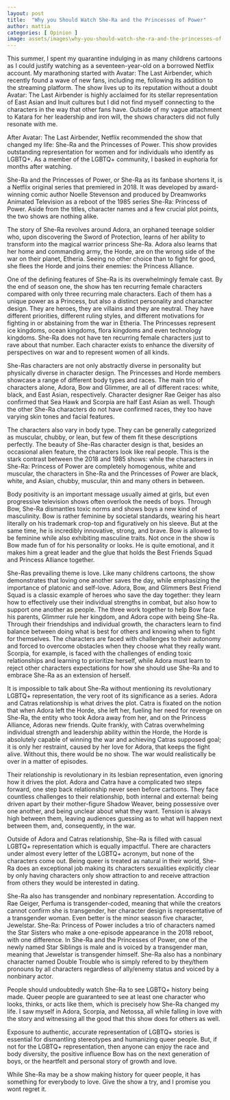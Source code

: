 ```yaml
---
layout: post
title:  "Why you Should Watch She-Ra and the Princesses of Power"
author: mattia
categories: [ Opinion ]
image: assets/images\why-you-should-watch-she-ra-and-the-princesses-of-power.jpg
---
```


This summer, I spent my quarantine indulging in as many childrens cartoons as I could justify watching as a seventeen-year-old on a borrowed Netflix account. My marathoning started with Avatar: The Last Airbender, which recently found a wave of new fans, including me, following its addition to the streaming platform. The show lives up to its reputation without a doubt  Avatar: The Last Airbender is highly acclaimed for its stellar representation of East Asian and Inuit cultures  but I did not find myself connecting to the characters in the way that other fans have. Outside of my vague attachment to Katara for her leadership and iron will, the shows characters did not fully resonate with me. 

After Avatar: The Last Airbender, Netflix recommended the show that changed my life: She-Ra and the Princesses of Power. This show provides outstanding representation for women and for individuals who identify as LGBTQ+. As a member of the LGBTQ+ community, I basked in euphoria for months after watching.

She-Ra and the Princesses of Power, or She-Ra as its fanbase shortens it, is a Netflix original series that premiered in 2018. It was developed by award-winning comic author Noelle Stevenson and produced by Dreamworks Animated Television as a reboot of the 1985 series She-Ra: Princess of Power. Aside from the titles, character names and a few crucial plot points, the two shows are nothing alike. 

The story of She-Ra revolves around Adora, an orphaned teenage soldier who, upon discovering the Sword of Protection, learns of her ability to transform into the magical warrior princess She-Ra. Adora also learns that her home and commanding army, the Horde, are on the wrong side of the war on their planet, Etheria. Seeing no other choice than to fight for good, she flees the Horde and joins their enemies: the Princess Alliance. 

One of the defining features of She-Ra is its overwhelmingly female cast. By the end of season one, the show has ten recurring female characters compared with only three recurring male characters. Each of them has a unique power as a Princess, but also a distinct personality and character design. They are heroes, they are villains and they are neutral. They have different priorities, different ruling styles, and different motivations for fighting in or abstaining from the war in Etheria. The Princesses represent ice kingdoms, ocean kingdoms, flora kingdoms and even technology kingdoms. She-Ra does not have ten recurring female characters just to rave about that number. Each character exists to enhance the diversity of perspectives on war and to represent women of all kinds. 

She-Ras characters are not only abstractly diverse in personality but physically diverse in character design. The Princesses and Horde members showcase a range of different body types and races. The main trio of characters alone, Adora, Bow and Glimmer, are all of different races: white, black, and East Asian, respectively. Character designer Rae Geiger has also confirmed that Sea Hawk and Scorpia are half East Asian as well. Though the other She-Ra characters do not have confirmed races, they too have varying skin tones and facial features.

The characters also vary in body type. They can be generally categorized as muscular, chubby, or lean, but few of them fit these descriptions perfectly. The beauty of She-Ras character design is that, besides an occasional alien feature, the characters look like real people. This is the stark contrast between the 2018 and 1985 shows: while the characters in She-Ra: Princess of Power are completely homogenous, white and muscular, the characters in She-Ra and the Princesses of Power are black, white, and Asian, chubby, muscular, thin and many others in between. 

Body positivity is an important message usually aimed at girls, but even progressive television shows often overlook the needs of boys. Through Bow, She-Ra dismantles toxic norms and shows boys a new kind of masculinity. Bow is rather feminine by societal standards, wearing his heart literally on his trademark crop-top and figuratively on his sleeve. But at the same time, he is incredibly innovative, strong, and brave. Bow is allowed to be feminine while also exhibiting masculine traits. Not once in the show is Bow made fun of for his personality or looks. He is quite emotional, and it makes him a great leader and the glue that holds the Best Friends Squad and Princess Alliance together. 

She-Ras prevailing theme is love. Like many childrens cartoons, the show demonstrates that loving one another saves the day, while emphasizing the importance of platonic and self-love. Adora, Bow, and Glimmers Best Friend Squad is a classic example of heroes who save the day together: they learn how to effectively use their individual strengths in combat, but also how to support one another as people. The three work together to help Bow face his parents, Glimmer rule her kingdom, and Adora cope with being She-Ra. Through their friendships and individual growth, the characters learn to find balance between doing what is best for others and knowing when to fight for themselves. The characters are faced with challenges to their autonomy and forced to overcome obstacles when they choose what they really want. Scorpia, for example, is faced with the challenges of ending toxic relationships and learning to prioritize herself, while Adora must learn to reject other characters expectations for how she should use She-Ra and to embrace She-Ra as an extension of herself. 

It is impossible to talk about She-Ra without mentioning its revolutionary LGBTQ+ representation, the very root of its significance as a series. Adora and Catras relationship is what drives the plot. Catra is fixated on the notion that when Adora left the Horde, she left her, fueling her need for revenge on She-Ra, the entity who took Adora away from her, and on the Princess Alliance, Adoras new friends. Quite frankly, with Catras overwhelming individual strength and leadership ability within the Horde, the Horde is absolutely capable of winning the war and achieving Catras supposed goal; it is only her restraint, caused by her love for Adora, that keeps the fight alive. Without this, there would be no show. The war would realistically be over in a matter of episodes. 

Their relationship is revolutionary in its lesbian representation, even ignoring how it drives the plot. Adora and Catra have a complicated two steps forward, one step back relationship never seen before cartoons. They face countless challenges to their relationship, both internal and external: being driven apart by their mother-figure Shadow Weaver, being possessive over one another, and being unclear about what they want. Tension is always high between them, leaving audiences guessing as to what will happen next between them, and, consequently, in the war. 

Outside of Adora and Catras relationship, She-Ra is filled with casual LGBTQ+ representation which is equally impactful. There are characters under almost every letter of the LGBTQ+ acronym, but none of the characters come out. Being queer is treated as natural in their world, She-Ra does an exceptional job making its characters sexualities explicitly clear by only having characters only show attraction to and receive attraction from others they would be interested in dating.

She-Ra also has transgender and nonbinary representation. According to Rae Geiger, Perfuma is transgender-coded, meaning that while the creators cannot confirm she is transgender, her character design is representative of a transgender woman. Even better is the minor season five character, Jewelstar. She-Ra: Princess of Power includes a trio of characters named the Star Sisters who make a one-episode appearance in the 2018 reboot, with one difference. In She-Ra and the Princesses of Power, one of the newly named Star Siblings is male and is voiced by a transgender man, meaning that Jewelstar is transgender himself. She-Ra also has a nonbinary character named Double Trouble who is simply refered to by they/them pronouns by all characters regardless of ally/enemy status and voiced by a nonbinary actor. 

People should undoubtedly watch She-Ra to see LGBTQ+ history being made. Queer people are guaranteed to see at least one character who looks, thinks, or acts like them, which is precisely how She-Ra changed my life. I saw myself in Adora, Scorpia, and Netossa, all while falling in love with the story and witnessing all the good that this show does for others as well.

Exposure to authentic, accurate representation of LGBTQ+ stories is essential for dismantling stereotypes and humanizing queer people. But, if not for the LGBTQ+ representation, then anyone can enjoy the race and body diversity, the positive influence Bow has on the next generation of boys, or the heartfelt and personal story of growth and love. 

While She-Ra may be a show making history for queer people, it has something for everybody to love. Give the show a try, and I promise you wont regret it. 

 


